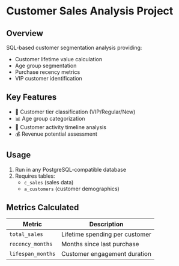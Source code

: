 # Customer Sales Analysis Project

## Overview
SQL-based customer segmentation analysis providing:
- Customer lifetime value calculation
- Age group segmentation
- Purchase recency metrics
- VIP customer identification

## Key Features
- 🎯 Customer tier classification (VIP/Regular/New)
- 📊 Age group categorization
- 📅 Customer activity timeline analysis
- 💰 Revenue potential assessment

## Usage
1. Run in any PostgreSQL-compatible database
2. Requires tables:
   - `c_sales` (sales data)
   - `a_customers` (customer demographics)

## Metrics Calculated
| Metric | Description |
|---|---|
| `total_sales` | Lifetime spending per customer |
| `recency_months` | Months since last purchase |
| `lifespan_months` | Customer engagement duration |
